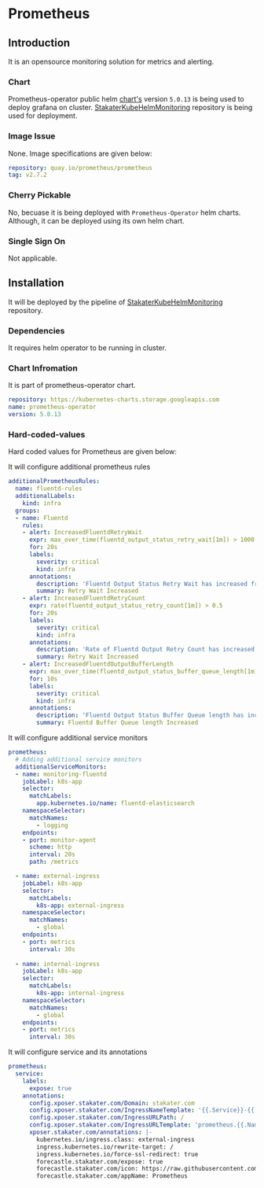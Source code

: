 # Prometheus

## Introduction
It is an opensource monitoring solution for metrics and alerting.

### Chart
Prometheus-operator public helm [chart's](https://github.com/helm/charts/tree/master/stable/prometheus-operator) version `5.0.13` is being used to deploy grafana on cluster. [StakaterKubeHelmMonitoring](https://github.com/stakater/StakaterKubeHelmMonitoring) repository is being used for deployment.

### Image Issue
None. Image specifications are given below:
```yaml
repository: quay.io/prometheus/prometheus
tag: v2.7.2
```

### Cherry Pickable
No, becuase it is being deployed with `Prometheus-Operator` helm charts. Although, it can be deployed using its own helm chart.


### Single Sign On
Not applicable.

## Installation
It will be deployed by the pipeline of [StakaterKubeHelmMonitoring](https://github.com/stakater/StakaterKubeHelmMonitoring) repository.

### Dependencies
It requires helm operator to be running in cluster.

### Chart Infromation
It is part of prometheus-operator chart.

```yaml
repository: https://kubernetes-charts.storage.googleapis.com
name: prometheus-operator
version: 5.0.13
```

### Hard-coded-values
Hard coded values for Prometheus are given below:

It will configure additional prometheus rules
```yaml
additionalPrometheusRules:
  name: fluentd-rules
  additionalLabels:
    kind: infra
  groups:
  - name: Fluentd
    rules:
    - alert: IncreasedFluentdRetryWait
      expr: max_over_time(fluentd_output_status_retry_wait[1m]) > 1000
      for: 20s
      labels:
        severity: critical    
        kind: infra            
      annotations:
        description: 'Fluentd Output Status Retry Wait has increased from 1000 in 1 minute'
        summary: Retry Wait Increased
    - alert: IncreasedFluentdRetryCount
      expr: rate(fluentd_output_status_retry_count[1m]) > 0.5
      for: 20s
      labels:
        severity: critical     
        kind: infra           
      annotations:
        description: 'Rate of Fluentd Output Retry Count has increased from 0.5 in 1m'
        summary: Retry Wait Increased
    - alert: IncreasedFluentdOutputBufferLength
      expr: max_over_time(fluentd_output_status_buffer_queue_length[1m]) > 500
      for: 10s
      labels:
        severity: critical
        kind: infra
      annotations:
        description: 'Fluentd Output Status Buffer Queue length has increased from 500.'
        summary: Fluentd Buffer Queue length Increased
```

It will configure additional service monitors
```yaml
prometheus:
  # Adding additional service monitors
  additionalServiceMonitors:
  - name: monitoring-fluentd
    jobLabel: k8s-app
    selector:
      matchLabels:
        app.kubernetes.io/name: fluentd-elasticsearch
    namespaceSelector:
      matchNames:
        - logging
    endpoints:
    - port: monitor-agent
      scheme: http
      interval: 20s
      path: /metrics

  - name: external-ingress
    jobLabel: k8s-app
    selector:
      matchLabels:
        k8s-app: external-ingress             
    namespaceSelector:
      matchNames:
        - global
    endpoints:
    - port: metrics
      interval: 30s
    
  - name: internal-ingress
    jobLabel: k8s-app
    selector:
      matchLabels:
        k8s-app: internal-ingress
    namespaceSelector:
      matchNames:
        - global 
    endpoints:
    - port: metrics
      interval: 30s
```

It will configure service and its annotations
```yaml
prometheus:
  service:
    labels:
      expose: true
    annotations:
      config.xposer.stakater.com/Domain: stakater.com
      config.xposer.stakater.com/IngressNameTemplate: '{{.Service}}-{{.Namespace}}'
      config.xposer.stakater.com/IngressURLPath: /
      config.xposer.stakater.com/IngressURLTemplate: 'prometheus.{{.Namespace}}.{{.Domain}}'
      xposer.stakater.com/annotations: |-
        kubernetes.io/ingress.class: external-ingress
        ingress.kubernetes.io/rewrite-target: /
        ingress.kubernetes.io/force-ssl-redirect: true
        forecastle.stakater.com/expose: true
        forecastle.stakater.com/icon: https://raw.githubusercontent.com/stakater/ForecastleIcons/master/prometheus.png
        forecastle.stakater.com/appName: Prometheus  
```